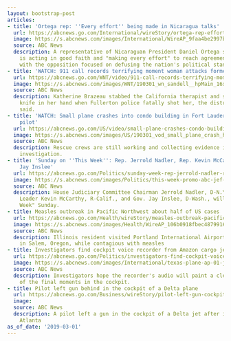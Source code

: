 ```yaml
---
layout: bootstrap-post
articles:
- title: 'Ortega rep: ''Every effort'' being made in Nicaragua talks'
  url: https://abcnews.go.com/International/wireStory/ortega-rep-effort-made-nicaragua-talks-61421392
  image: https://s.abcnews.com/images/International/WireAP_9faa4be2997b44afbabdad09bc0b36d8_16x9_992.jpg
  source: ABC News
  description: A representative of Nicaraguan President Daniel Ortega says the government
    is acting in good faith and "making every effort" to reach agreements in talks
    with the opposition focused on defusing the nation's political standoff
- title: 'WATCH: 911 call records terrifying moment woman attacks former therapist'
  url: https://abcnews.go.com/WNT/video/911-call-records-terrifying-moment-woman-attacks-therapist-61420655
  image: https://s.abcnews.com/images/WNT/190301_wn_sandell__hpMain_16x9_992.jpg
  source: ABC News
  description: Katherine Brazeau stabbed the California therapist and still had the
    knife in her hand when Fullerton police fatally shot her, the district attorney
    said.
- title: 'WATCH: Small plane crashes into condo building in Fort Lauderdale, killing
    pilot'
  url: https://abcnews.go.com/US/video/small-plane-crashes-condo-building-fort-lauderdale-killing-61421296
  image: https://s.abcnews.com/images/US/190301_vod_small_plane_crash_hpMain_16x9_992.jpg
  source: ABC News
  description: Rescue crews are still working and collecting evidence in this active
    investigation.
- title: 'Sunday on ''This Week'': Rep. Jerrold Nadler, Rep. Kevin McCarthy and Gov.
    Jay Inslee'
  url: https://abcnews.go.com/Politics/sunday-week-rep-jerrold-nadler-rep-kevin-mccarthy/story?id=61411538
  image: https://s.abcnews.com/images/Politics/this-week-promo-abc-jef-180720_hpMain_16x9_992.jpg
  source: ABC News
  description: House Judiciary Committee Chairman Jerrold Nadler, D-N.Y., House Minority
    Leader Kevin McCarthy, R-Calif., and Gov. Jay Inslee, D-Wash., will be on "This
    Week" Sunday.
- title: Measles outbreak in Pacific Northwest about half of US cases
  url: https://abcnews.go.com/Health/wireStory/measles-outbreak-pacific-northwest-half-us-cases-61421262
  image: https://s.abcnews.com/images/Health/WireAP_106b0918fbec48799162f5933d5c3758_16x9_992.jpg
  source: ABC News
  description: Illinois resident visited Portland International Airport and locations
    in Salem, Oregon, while contagious with measles
- title: Investigators find cockpit voice recorder from Amazon cargo jet crash
  url: https://abcnews.go.com/Politics/investigators-find-cockpit-voice-recorder-amazon-cargo-jet/story?id=61418885
  image: https://s.abcnews.com/images/International/texas-plane-ap-01-jpo-190224_hpMain_16x9_992.jpg
  source: ABC News
  description: Investigators hope the recorder's audio will paint a clear picture
    of the final moments in the cockpit.
- title: Pilot left gun behind in the cockpit of a Delta plane
  url: https://abcnews.go.com/Business/wireStory/pilot-left-gun-cockpit-delta-plane-61420908
  image: 
  source: ABC News
  description: A pilot left a gun in the cockpit of a Delta jet after it landed in
    Atlanta
as_of_date: '2019-03-01'
---
```


